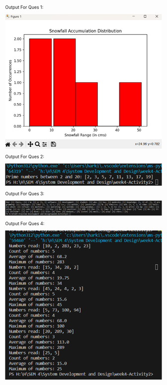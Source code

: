 Output For Ques 1:


![Ans 1](image-1.png)


Output For Ques 2:



![Ans 2](image-2.png)


Output For Ques 3:



![Ans 3](image-3.png)


Output For Ques 4: 



![Ans 4](image-4.png)


